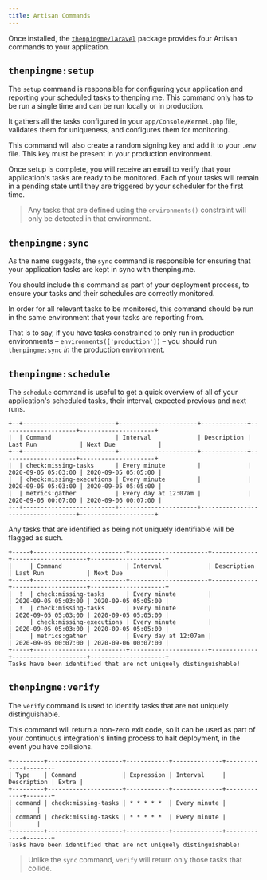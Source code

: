 ```yaml
---
title: Artisan Commands
---
```

Once installed, the [`thenpingme/laravel`](https://github.com/thenpingme/thenpingme-laravel) package provides four Artisan commands to your application.

## `thenpingme:setup`

The `setup` command is responsible for configuring your application and reporting your scheduled tasks to thenping.me. This command only has to be run a single time and can be run locally or in production.

It gathers all the tasks configured in your `app/Console/Kernel.php` file, validates them for uniqueness, and configures them for monitoring.

This command will also create a random signing key and add it to your `.env` file. This key must be present in your production environment.

Once setup is complete, you will receive an email to verify that your application's tasks are ready to be monitored. Each of your tasks will remain in a pending state until they are triggered by your scheduler for the first time.

> Any tasks that are defined using the `environments()` constraint will only be detected in that environment.

## `thenpingme:sync`

As the name suggests, the `sync` command is responsible for ensuring that your application tasks are kept in sync with thenping.me.

<div class="px-4 py-1 rounded shadow bg-indigo-50">
    <p class="text-indigo-700">You should include this command as part of your deployment process, to ensure your tasks and their schedules are correctly monitored.</p>
</div>

In order for all relevant tasks to be monitored, this command should be run in the same environment that your tasks are reporting from.

That is to say, if you have tasks constrained to only run in production environments &ndash; `environments(['production'])` &ndash; you should run `thenpingme:sync` *in* the production environment.

## `thenpingme:schedule`

The `schedule` command is useful to get a quick overview of all of your application's scheduled tasks, their interval, expected previous and next runs.

```
+--+--------------------------+----------------------+-------------+---------------------+---------------------+
|  | Command                  | Interval             | Description | Last Run            | Next Due            |
+--+--------------------------+----------------------+-------------+---------------------+---------------------+
|  | check:missing-tasks      | Every minute         |             | 2020-09-05 05:03:00 | 2020-09-05 05:05:00 |
|  | check:missing-executions | Every minute         |             | 2020-09-05 05:03:00 | 2020-09-05 05:05:00 |
|  | metrics:gather           | Every day at 12:07am |             | 2020-09-05 00:07:00 | 2020-09-06 00:07:00 |
+--+--------------------------+----------------------+-------------+---------------------+---------------------+
```

Any tasks that are identified as being not uniquely identifiable will be flagged as such.

```
+-----+--------------------------+----------------------+-------------+---------------------+---------------------+
|     | Command                  | Interval             | Description | Last Run            | Next Due            |
+-----+--------------------------+----------------------+-------------+---------------------+---------------------+
|  !  | check:missing-tasks      | Every minute         |             | 2020-09-05 05:03:00 | 2020-09-05 05:05:00 |
|  !  | check:missing-tasks      | Every minute         |             | 2020-09-05 05:03:00 | 2020-09-05 05:05:00 |
|     | check:missing-executions | Every minute         |             | 2020-09-05 05:03:00 | 2020-09-05 05:05:00 |
|     | metrics:gather           | Every day at 12:07am |             | 2020-09-05 00:07:00 | 2020-09-06 00:07:00 |
+-----+--------------------------+----------------------+-------------+---------------------+---------------------+
Tasks have been identified that are not uniquely distinguishable!
```

## `thenpingme:verify`

The `verify` command is used to identify tasks that are not uniquely distinguishable.

This command will return a non-zero exit code, so it can be used as part of your continuous integration's linting process to halt deployment, in the event you have collisions.

```
+---------+---------------------+------------+--------------+-------------+-------+
| Type    | Command             | Expression | Interval     | Description | Extra |
+---------+---------------------+------------+--------------+-------------+-------+
| command | check:missing-tasks | * * * * *  | Every minute |             |       |
| command | check:missing-tasks | * * * * *  | Every minute |             |       |
+---------+---------------------+------------+--------------+-------------+-------+
Tasks have been identified that are not uniquely distinguishable!
```

> Unlike the `sync` command, `verify` will return only those tasks that collide.
